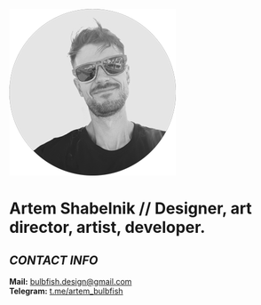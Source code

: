 ![photo](photo.png)

# **Artem Shabelnik** // Designer, art director, artist, developer.

## *CONTACT INFO*



**Mail:** bulbfish.design@gmail.com  
**Telegram:** [t.me/artem_bulbfish](t.me/artem_bulbfish)






